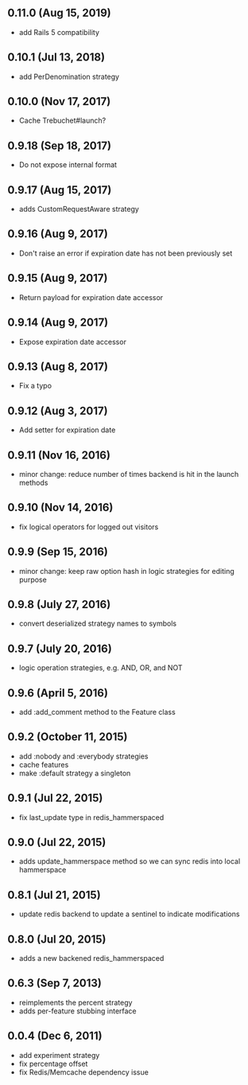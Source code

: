 ## 0.11.0 (Aug 15, 2019)
 - add Rails 5 compatibility

## 0.10.1 (Jul 13, 2018)
 - add PerDenomination strategy

## 0.10.0 (Nov 17, 2017)
  - Cache Trebuchet#launch?

## 0.9.18 (Sep 18, 2017)
  - Do not expose internal format

## 0.9.17 (Aug 15, 2017)
  - adds CustomRequestAware strategy

## 0.9.16 (Aug 9, 2017)
  - Don't raise an error if expiration date has not been previously set

## 0.9.15 (Aug 9, 2017)
  - Return payload for expiration date accessor

## 0.9.14 (Aug 9, 2017)
  - Expose expiration date accessor

## 0.9.13 (Aug 8, 2017)
  - Fix a typo

## 0.9.12 (Aug 3, 2017)
  - Add setter for expiration date

## 0.9.11 (Nov 16, 2016)
  - minor change: reduce number of times backend is hit in the launch methods

## 0.9.10 (Nov 14, 2016)
  - fix logical operators for logged out visitors

## 0.9.9 (Sep 15, 2016)
  - minor change: keep raw option hash in logic strategies for editing purpose

## 0.9.8 (July 27, 2016)
  - convert deserialized strategy names to symbols

## 0.9.7 (July 20, 2016)
  - logic operation strategies, e.g. AND, OR, and NOT

## 0.9.6 (April 5, 2016)
  - add :add_comment method to the Feature class

## 0.9.2 (October 11, 2015)
  - add :nobody and :everybody strategies
  - cache features
  - make :default strategy a singleton

## 0.9.1 (Jul 22, 2015)
  - fix last_update type in redis_hammerspaced

## 0.9.0 (Jul 22, 2015)
  - adds update_hammerspace method so we can sync redis into local hammerspace

## 0.8.1 (Jul 21, 2015)
  - update redis backend to update a sentinel to indicate modifications

## 0.8.0 (Jul 20, 2015)
  - adds a new backened redis_hammerspaced

## 0.6.3 (Sep 7, 2013)
  - reimplements the percent strategy
  - adds per-feature stubbing interface

## 0.0.4 (Dec 6, 2011)
  - add experiment strategy
  - fix percentage offset
  - fix Redis/Memcache dependency issue
